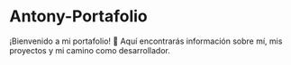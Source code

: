 # Antony-Portafolio
¡Bienvenido a mi portafolio! 🚀 Aquí encontrarás información sobre mí, mis proyectos y mi camino como desarrollador.
